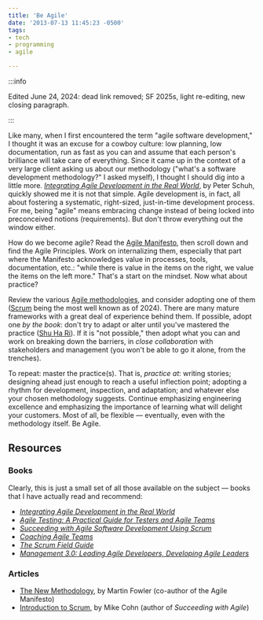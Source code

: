 ```yaml
---
title: 'Be Agile'
date: '2013-07-13 11:45:23 -0500'
tags:
- tech
- programming
- agile

---
```


:::info

Edited June 24, 2024: dead link removed; SF 2025s, light re-editing, new closing paragraph.

:::

Like many, when I first encountered the term "agile software development," I
thought it was an excuse for a cowboy culture: low planning, low documentation,
run as fast as you can and assume that each person's brilliance will  take care
of everything. Since it came up in the context of a very large client asking us
about our methodology ("what's a software development methodology?" I asked
myself), I thought I should dig into a little more. [_Integrating Agile
Development in the Real
World_](https://books.google.com/books/about/Integrating_Agile_Development_In_The_Rea.html?id=9J_0ly01QicC),
by Peter Schuh, quickly showed me it is not that simple. Agile development is,
in fact, all about fostering a systematic, right-sized, just-in-time development
process. For me, being "agile" means embracing change instead of being locked
into preconceived notions (requirements). But don't throw everything out the
window either.

<!-- truncate -->

How do we become agile? Read the [Agile Manifesto](https://agilemanifesto.org/),
then scroll down and find the Agile Principles. Work on internalizing them,
especially that part where the Manifesto acknowledges value in processes, tools,
documentation, etc.: "while there is value in the items on the right, we value
the items on the left more." That's a start on the mindset. Now what about
practice?

Review the various [Agile
methodologies](https://en.wikipedia.org/wiki/Agile_software_development#Methods),
and consider adopting one of them ([Scrum](https://www.scrum.org/) being the
most well known as of 2024). There are many mature frameworks with a great deal
of experience behind them. If possible, adopt one _by the book_: don't try to
adapt or alter until you've mastered the practice ([Shu Ha
Ri](https://martinfowler.com/bliki/ShuHaRi.html)). If it is "not possible," then
adopt what you can and work on breaking down the barriers, in _close
collaboration_ with stakeholders and management (you won't be able to go it
alone, from the trenches).

To repeat: master the practice(s). That is, _practice at_: writing stories;
designing ahead just enough to reach a useful inflection point; adopting a
rhythm for development, inspection, and adaptation; and whatever else your
chosen methodology suggests. Continue emphasizing engineering excellence and
emphasizing the importance of learning what will delight your customers. Most of
all, be flexible &mdash; eventually, even with the methodology itself. Be Agile.

## Resources

### Books

Clearly, this is just a small set of all those available on the subject &mdash;
books that I have actually read and recommend:

* [_Integrating Agile Development in the Real World_](https://books.google.com/books/about/Integrating_Agile_Development_In_The_Rea.html?id=9J_0ly01QicC)
* [_Agile Testing: A Practical Guide for Testers and Agile Teams_](https://www.agiletester.ca/)
* [_Succeeding with Agile Software Development Using Scrum_](https://www.mountaingoatsoftware.com/books/succeeding-with-agile-software-development-using-scrum)
* [_Coaching Agile Teams_](https://lyssaadkins.com/product/coaching-agile-teams-paperback/)
* [_The Scrum Field Guide_](https://www.mitchlacey.com/the-scrum-field-guide/)
* [_Management 3.0: Leading Agile Developers, Developing Agile Leaders_](https://management30.com/books/management30/)

### Articles

* [The New Methodology](http://martinfsowler.com/articles/newMethodology.html),
  by Martin Fowler (co-author of the Agile Manifesto)
* [Introduction to
  Scrum](https://www.mountaingoatsoftware.com/presentations/an-introduction-to-scrum),
  by Mike Cohn (author of _Succeeding with Agile_)
